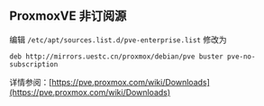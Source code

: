 
## ProxmoxVE 非订阅源

编辑 `/etc/apt/sources.list.d/pve-enterprise.list` 修改为

`deb http://mirrors.uestc.cn/proxmox/debian/pve buster pve-no-subscription`

详情参阅：[https://pve.proxmox.com/wiki/Downloads](https://pve.proxmox.com/wiki/Downloads)
